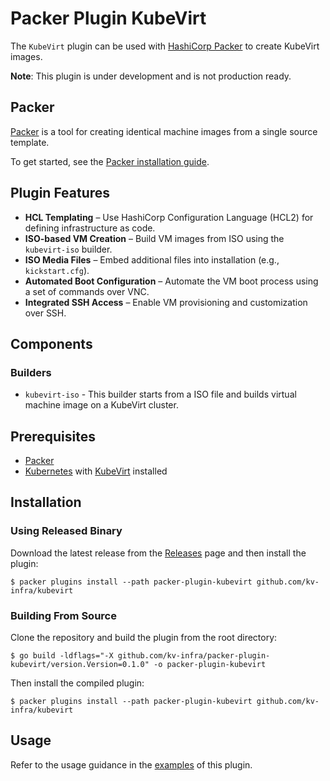 # Packer Plugin KubeVirt

The `KubeVirt` plugin can be used with [HashiCorp Packer](https://www.packer.io) to create KubeVirt images.

**Note**: This plugin is under development and is not production ready.

## Packer

[Packer](https://developer.hashicorp.com/packer) is a tool for creating identical machine images from a single source template.

To get started, see the [Packer installation guide](https://developer.hashicorp.com/packer/install).

## Plugin Features

- **HCL Templating** – Use HashiCorp Configuration Language (HCL2) for defining infrastructure as code.
- **ISO-based VM Creation** – Build VM images from ISO using the `kubevirt-iso` builder.
- **ISO Media Files** – Embed additional files into installation (e.g., `kickstart.cfg`).
- **Automated Boot Configuration** – Automate the VM boot process using a set of commands over VNC.
- **Integrated SSH Access** – Enable VM provisioning and customization over SSH.

## Components

### Builders

- `kubevirt-iso` - This builder starts from a ISO file and builds virtual machine image on a KubeVirt cluster.

## Prerequisites

- [Packer](https://packer.io)
- [Kubernetes](https://kubernetes.io) with [KubeVirt](https://kubevirt.io) installed

## Installation

### Using Released Binary

Download the latest release from the [Releases](https://github.com/kv-infra/packer-plugin-kubevirt/releases) page and then install the plugin:

```shell
$ packer plugins install --path packer-plugin-kubevirt github.com/kv-infra/kubevirt
```

### Building From Source

Clone the repository and build the plugin from the root directory:

```shell
$ go build -ldflags="-X github.com/kv-infra/packer-plugin-kubevirt/version.Version=0.1.0" -o packer-plugin-kubevirt
```

Then install the compiled plugin:

```shell
$ packer plugins install --path packer-plugin-kubevirt github.com/kv-infra/kubevirt
```

## Usage

Refer to the usage guidance in the [examples](./examples/builder/kubevirt-iso) of this plugin.
